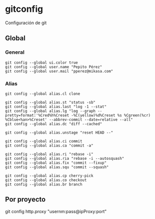 # gitconfig
Configuración de git

## Global

### General

    git config --global ui.color true
    git config --global user.name "Pepito Pérez"
    git config --global user.mail "pperez@mikasa.com"

### Alias

    git config --global alias.cl clone

    git config --global alias.st "status -sb"
    git config --global alias.last "log -1 --stat"
    git config --global alias.lg "log --graph --pretty=format:'%Cred%h%Creset -%C(yellow)%d%Creset %s %Cgreen(%cr) %Cblue<%an>%Creset' --abbrev-commit --date=relative --all"
    git config --global alias.dc "diff --cached"

    git config --global alias.unstage "reset HEAD --"

    git config --global alias.ci commit
    git config --global alias.ca "commit -a"

    git config --global alias.ri "rebase -i"
    git config --global alias.ria "rebase -i --autosquash"
    git config --global alias.fix "commit --fixup"
    git config --global alias.squ "commit --squash"

    git config --global alias.cp cherry-pick
    git config --global alias.co checkout
    git config --global alias.br branch

## Por proyecto

git config http.proxy "usernm:pass@ipProxy:port"

